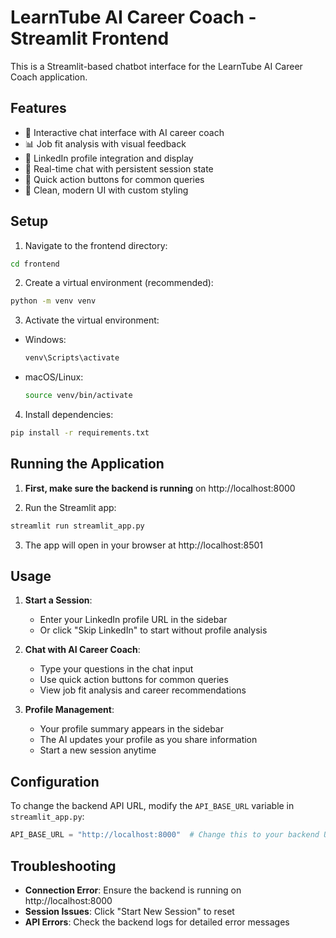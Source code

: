 # LearnTube AI Career Coach - Streamlit Frontend

This is a Streamlit-based chatbot interface for the LearnTube AI Career Coach application.

## Features

- 🚀 Interactive chat interface with AI career coach
- 📊 Job fit analysis with visual feedback
- 👤 LinkedIn profile integration and display
- 💬 Real-time chat with persistent session state
- 📝 Quick action buttons for common queries
- 🎨 Clean, modern UI with custom styling

## Setup

1. Navigate to the frontend directory:
```bash
cd frontend
```

2. Create a virtual environment (recommended):
```bash
python -m venv venv
```

3. Activate the virtual environment:
- Windows:
  ```bash
  venv\Scripts\activate
  ```
- macOS/Linux:
  ```bash
  source venv/bin/activate
  ```

4. Install dependencies:
```bash
pip install -r requirements.txt
```

## Running the Application

1. **First, make sure the backend is running** on http://localhost:8000

2. Run the Streamlit app:
```bash
streamlit run streamlit_app.py
```

3. The app will open in your browser at http://localhost:8501

## Usage

1. **Start a Session**: 
   - Enter your LinkedIn profile URL in the sidebar
   - Or click "Skip LinkedIn" to start without profile analysis

2. **Chat with AI Career Coach**:
   - Type your questions in the chat input
   - Use quick action buttons for common queries
   - View job fit analysis and career recommendations

3. **Profile Management**:
   - Your profile summary appears in the sidebar
   - The AI updates your profile as you share information
   - Start a new session anytime

## Configuration

To change the backend API URL, modify the `API_BASE_URL` variable in `streamlit_app.py`:

```python
API_BASE_URL = "http://localhost:8000"  # Change this to your backend URL
```

## Troubleshooting

- **Connection Error**: Ensure the backend is running on http://localhost:8000
- **Session Issues**: Click "Start New Session" to reset
- **API Errors**: Check the backend logs for detailed error messages 